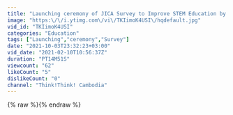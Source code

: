 ```yaml
---
title: "Launching ceremony of JICA Survey to Improve STEM Education by Utilizing Think!Think!"
image: "https:\/\/i.ytimg.com\/vi\/TKIimoK4USI\/hqdefault.jpg"
vid_id: "TKIimoK4USI"
categories: "Education"
tags: ["Launching","ceremony","Survey"]
date: "2021-10-03T23:32:23+03:00"
vid_date: "2021-02-10T10:56:37Z"
duration: "PT14M51S"
viewcount: "62"
likeCount: "5"
dislikeCount: "0"
channel: "Think!Think! Cambodia"
---
```

{% raw %}{% endraw %}
